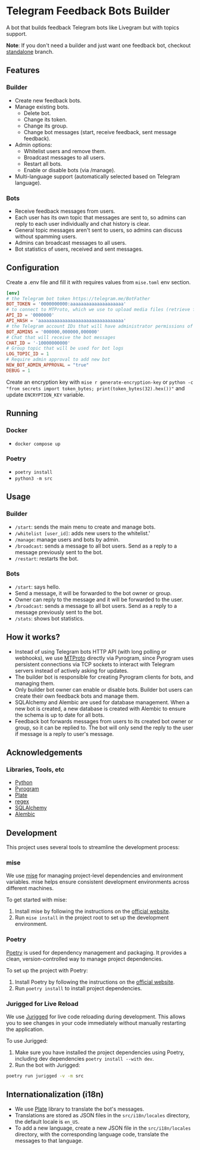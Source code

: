 # Telegram Feedback Bots Builder

A bot that builds feedback Telegram bots like Livegram but with topics support.

**Note**: If you don't need a builder and just want one feedback bot, checkout [standalone](https://github.com/yshalsager/telegram-feedback-bot/tree/standalone) branch.

## Features

### Builder

- Create new feedback bots.
- Manage existing bots.
    - Delete bot.
    - Change its token.
    - Change its group.
    - Change bot messages (start, receive feedback, sent message feedback).
- Admin options:
    - Whitelist users and remove them.
    - Broadcast messages to all users.
    - Restart all bots.
    - Enable or disable bots (via /manage).
- Multi-language support (automatically selected based on Telegram language).

### Bots

- Receive feedback messages from users.
- Each user has its own topic that messages are sent to, so admins can reply to each user individually and chat history
  is clear.
- General topic messages aren't sent to users, so admins can discuss without spamming users.
- Admins can broadcast messages to all users.
- Bot statistics of users, received and sent messages.

## Configuration

Create a .env file and fill it with requires values from `mise.toml` env section.

```toml
[env]
# the Telegram bot token https://telegram.me/BotFather
BOT_TOKEN = '0000000000:aaaaaaaaaaaaaaaaaaaa'
# to connect to MTProto, which we use to upload media files (retrieve from https://my.telegram.org)
API_ID = '0000000'
API_HASH = 'aaaaaaaaaaaaaaaaaaaaaaaaaaaaaaaa'
# the Telegram account IDs that will have administrator permissions of the bot
BOT_ADMINS = '000000,000000,000000'
# Chat that will receive the bot messages
CHAT_ID = '-10000000000'
# Group topic that will be used for bot logs
LOG_TOPIC_ID = 1
# Require admin approval to add new bot
NEW_BOT_ADMIN_APPROVAL = "true"
DEBUG = 1
```

Create an encryption key with `mise r generate-encryption-key`
or `python -c "from secrets import token_bytes; print(token_bytes(32).hex())"`
and update `ENCRYPTION_KEY` variable.

## Running

### Docker

- `docker compose up`

### Poetry

- `poetry install`
- `python3 -m src`

## Usage

### Builder

- `/start`: sends the main menu to create and manage bots.
- `/whitelist [user_id]`: adds new users to the whitelist.'
- `/manage`: manage users and bots by admin.
- `/broadcast`: sends a message to all bot users. Send as a reply to a message previously sent to the bot.
- `/restart`: restarts the bot.

### Bots

- `/start`: says hello.
- Send a message, it will be forwarded to the bot owner or group.
- Owner can reply to the message and it will be forwarded to the user.
- `/broadcast`: sends a message to all bot users. Send as a reply to a message previously sent to the bot.
- `/stats`: shows bot statistics.

## How it works?

- Instead of using Telegram bots HTTP API (with long polling or webhooks), we
  use [MTProto](https://core.telegram.org/mtproto) directly via Pyrogram, since Pyrogram uses persistent connections via
  TCP sockets to interact with Telegram servers instead of actively asking for updates.
- The builder bot is responsible for creating Pyrogram clients for bots, and managing them.
- Only builder bot owner can enable or disable bots. Builder bot users can create their own feedback bots and manage
  them.
- SQLAlchemy and Alembic are used for database management. When a new bot is created, a new database is created with
  Alembic to ensure the schema is up to date for all bots.
- Feedback bot forwards messages from users to its created bot owner or group, so it can be replied to. The bot will
  only send the reply to the user if message is a reply to user's message.

## Acknowledgements

### Libraries, Tools, etc

- [Python](https://www.python.org/)
- [Pyrogram](https://github.com/Mayuri-Chan/pyrofork)
- [Plate](https://github.com/delivrance/plate)
- [regex](https://github.com/mrabarnett/mrab-regex)
- [SQLAlchemy](https://www.sqlalchemy.org/)
- [Alembic](https://alembic.sqlalchemy.org/)

## Development

This project uses several tools to streamline the development process:

### mise

We use [mise](https://mise.jdx.dev/) for managing project-level dependencies and environment variables. mise helps
ensure consistent development environments across different machines.

To get started with mise:

1. Install mise by following the instructions on the [official website](https://mise.jdx.dev/).
2. Run `mise install` in the project root to set up the development environment.

### Poetry

[Poetry](https://python-poetry.org/) is used for dependency management and packaging. It provides a clean,
version-controlled way to manage project dependencies.

To set up the project with Poetry:

1. Install Poetry by following the instructions on the [official website](https://python-poetry.org/docs/#installation).
2. Run `poetry install` to install project dependencies.

### Jurigged for Live Reload

We use [Jurigged](https://github.com/breuleux/jurigged) for live code reloading during development. This allows you to
see changes in your code immediately without manually restarting the application.

To use Jurigged:

1. Make sure you have installed the project dependencies using Poetry, including dev
   dependencies `poetry install --with dev`.
2. Run the bot with Jurigged:

```bash
poetry run jurigged -v -m src
```

## Internationalization (i18n)

- We use [Plate](https://github.com/delivrance/plate) library to translate the bot's messages.
- Translations are stored as JSON files in the `src/i18n/locales` directory, the default locale is `en_US`.
- To add a new language, create a new JSON file in the `src/i18n/locales` directory, with the corresponding language
  code,
  translate the messages to that language.

